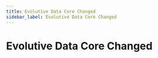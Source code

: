 ```yaml
---
title: Evolutive Data Core Changed
sidebar_label: Evolutive Data Core Changed
---
```


# Evolutive Data Core Changed


